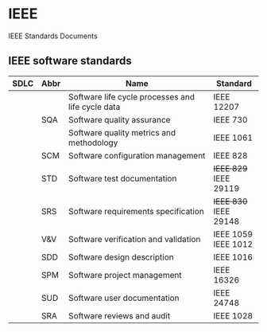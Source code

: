 # IEEE
IEEE Standards Documents

## IEEE software standards

| SDLC  |  Abbr | Name  | Standard  |
|---|---|---|---|
||| Software life cycle processes and life cycle data| IEEE 12207
|   | SQA  | Software quality assurance  | IEEE 730
|| | Software quality metrics and methodology | IEEE 1061
|| SCM| Software configuration management | IEEE 828 
|| STD| Software test documentation | ~~IEEE 829~~<br> IEEE 29119
|| SRS| Software requirements specification | ~~IEEE 830~~<br> IEEE 29148
|| V&V| Software verification and validation |IEEE 1059<br> IEEE 1012
|| SDD| Software design description | IEEE 1016
|| SPM| Software project management | IEEE 16326
|| SUD| Software user documentation | IEEE 24748
|| SRA| Software reviews and audit | IEEE 1028

